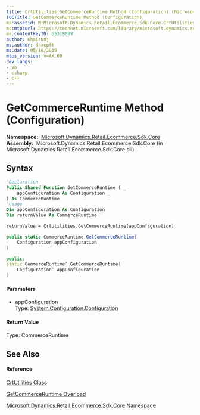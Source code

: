 ```yaml
---
title: CrtUtilities.GetCommerceRuntime Method (Configuration) (Microsoft.Dynamics.Retail.Ecommerce.Sdk.Core)
TOCTitle: GetCommerceRuntime Method (Configuration)
ms:assetid: M:Microsoft.Dynamics.Retail.Ecommerce.Sdk.Core.CrtUtilities.GetCommerceRuntime(System.Configuration.Configuration)
ms:mtpsurl: https://technet.microsoft.com/library/microsoft.dynamics.retail.ecommerce.sdk.core.crtutilities.getcommerceruntime(v=AX.60)
ms:contentKeyID: 65318089
author: Khairunj
ms.author: daxcpft
ms.date: 05/18/2015
mtps_version: v=AX.60
dev_langs:
- vb
- csharp
- c++
---
```


# GetCommerceRuntime Method (Configuration)

**Namespace:**  [Microsoft.Dynamics.Retail.Ecommerce.Sdk.Core](microsoft-dynamics-retail-ecommerce-sdk-core-namespace.md)  
**Assembly:**  Microsoft.Dynamics.Retail.Ecommerce.Sdk.Core (in Microsoft.Dynamics.Retail.Ecommerce.Sdk.Core.dll)

## Syntax

``` vb
'Declaration
Public Shared Function GetCommerceRuntime ( _
    appConfiguration As Configuration _
) As CommerceRuntime
'Usage
Dim appConfiguration As Configuration
Dim returnValue As CommerceRuntime

returnValue = CrtUtilities.GetCommerceRuntime(appConfiguration)
```

``` csharp
public static CommerceRuntime GetCommerceRuntime(
    Configuration appConfiguration
)
```

``` c++
public:
static CommerceRuntime^ GetCommerceRuntime(
    Configuration^ appConfiguration
)
```

#### Parameters

  - appConfiguration  
    Type: [System.Configuration.Configuration](https://technet.microsoft.com/library/s7kc101z\(v=ax.60\))  

#### Return Value

Type: CommerceRuntime  

## See Also

#### Reference

[CrtUtilities Class](crtutilities-class-microsoft-dynamics-retail-ecommerce-sdk-core.md)

[GetCommerceRuntime Overload](crtutilities-getcommerceruntime-method-microsoft-dynamics-retail-ecommerce-sdk-core.md)

[Microsoft.Dynamics.Retail.Ecommerce.Sdk.Core Namespace](microsoft-dynamics-retail-ecommerce-sdk-core-namespace.md)


